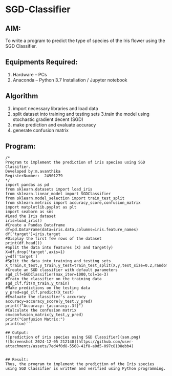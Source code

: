 # SGD-Classifier
## AIM:
To write a program to predict the type of species of the Iris flower using the SGD Classifier.

## Equipments Required:
1. Hardware – PCs
2. Anaconda – Python 3.7 Installation / Jupyter notebook

## Algorithm
1. import necessary libraries and load data
2. split dataset into training and testing sets
3.train the model using stochastic gradient decent (SGD) 
4. make prediction and evaluate accuracy
5. generate confusion matrix
   

## Program:
```
/*
Program to implement the prediction of iris species using SGD Classifier.
Developed by:m.avanthika 
RegisterNumber:  24901279
*/
import pandas as pd
from sklearn.datasets import load_iris
from sklearn.linear_model import SGDClassifier
from sklearn.model_selection import train_test_split
from sklearn.metrics import accuracy_score,confusion_matrix
import matplotlib.pyplot as plt
import seaborn as sns
#Load the Iris dataset
iris=load_iris()
#Create a Pandas Dataframe
df=pd.DataFrame(data=iris.data,columns=iris.feature_names)
df['target']=iris.target
#Display the first few rows of the dataset
print(df.head())
#Split the data into features (X) and target(y)
X=df.drop('target',axis=1)
y=df['target']
#Split the data into training and testing sets
X_train,X_test,y_train,y_test=train_test_split(X,y,test_size=0.2,random_state=42)
#Create an SGD classifier with default parameters
sgd_clf=SGDClassifier(max_iter=1000,tol=1e-3)
#Train the classifier on the training data
sgd_clf.fit(X_train,y_train)
#Make predictions on the testing data
y_pred=sgd_clf.predict(X_test)
#Evaluate the classifier's accuracy
accuracy=accuracy_score(y_test,y_pred)
print(f"Accuracy: {accuracy:.3f}")
#Calculate the confusion matrix
cm=confusion_matrix(y_test,y_pred)
print("Confusion Matrix:")
print(cm)```

## Output:
![prediction of iris species using SGD Classifier](sam.png)
![Screenshot 2024-12-05 212140](https://github.com/user-attachments/assets/7ed4f0d8-5568-41f8-a0d5-097c8108ebb4)


## Result:
Thus, the program to implement the prediction of the Iris species using SGD Classifier is written and verified using Python programming.
